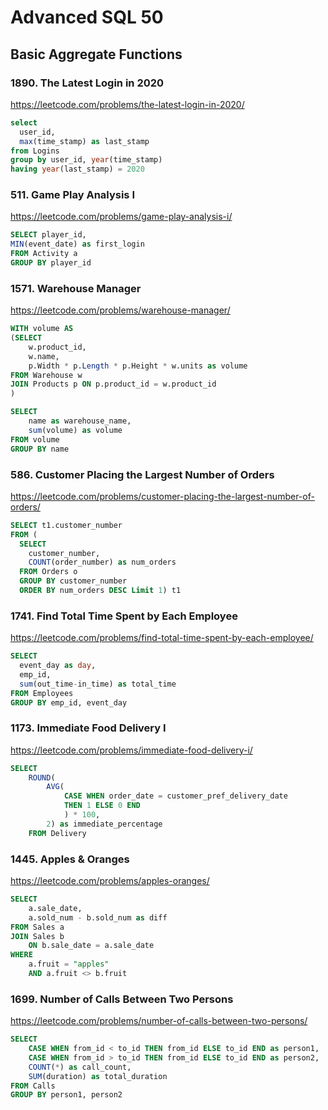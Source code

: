# Advanced SQL 50

## Basic Aggregate Functions

### 1890. The Latest Login in 2020
https://leetcode.com/problems/the-latest-login-in-2020/

```sql
select
  user_id,
  max(time_stamp) as last_stamp
from Logins 
group by user_id, year(time_stamp)
having year(last_stamp) = 2020
```

### 511. Game Play Analysis I
https://leetcode.com/problems/game-play-analysis-i/

```sql
SELECT player_id, 
MIN(event_date) as first_login
FROM Activity a
GROUP BY player_id
```

### 1571. Warehouse Manager
https://leetcode.com/problems/warehouse-manager/

```sql
WITH volume AS 
(SELECT 
    w.product_id, 
    w.name,
    p.Width * p.Length * p.Height * w.units as volume
FROM Warehouse w 
JOIN Products p ON p.product_id = w.product_id
)

SELECT 
    name as warehouse_name, 
    sum(volume) as volume
FROM volume
GROUP BY name
```


### 586. Customer Placing the Largest Number of Orders
https://leetcode.com/problems/customer-placing-the-largest-number-of-orders/

```sql
SELECT t1.customer_number
FROM (
  SELECT
    customer_number,
    COUNT(order_number) as num_orders
  FROM Orders o
  GROUP BY customer_number
  ORDER BY num_orders DESC Limit 1) t1
```

### 1741. Find Total Time Spent by Each Employee
https://leetcode.com/problems/find-total-time-spent-by-each-employee/

```sql
SELECT
  event_day as day,
  emp_id,
  sum(out_time-in_time) as total_time
FROM Employees
GROUP BY emp_id, event_day
```

### 1173. Immediate Food Delivery I
https://leetcode.com/problems/immediate-food-delivery-i/

```sql
SELECT
    ROUND(
        AVG(
            CASE WHEN order_date = customer_pref_delivery_date  
            THEN 1 ELSE 0 END
            ) * 100, 
        2) as immediate_percentage
    FROM Delivery
```

### 1445. Apples & Oranges
https://leetcode.com/problems/apples-oranges/

```sql
SELECT 
    a.sale_date, 
    a.sold_num - b.sold_num as diff
FROM Sales a
JOIN Sales b 
    ON b.sale_date = a.sale_date
WHERE 
    a.fruit = "apples" 
    AND a.fruit <> b.fruit
```

### 1699. Number of Calls Between Two Persons
https://leetcode.com/problems/number-of-calls-between-two-persons/

```sql
SELECT 
    CASE WHEN from_id < to_id THEN from_id ELSE to_id END as person1,
    CASE WHEN from_id > to_id THEN from_id ELSE to_id END as person2,
    COUNT(*) as call_count, 
    SUM(duration) as total_duration
FROM Calls  
GROUP BY person1, person2
```
